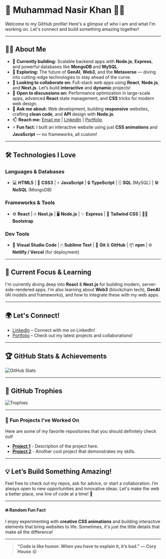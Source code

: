 # 🌟 **Muhammad Nasir Khan** 👨‍💻

Welcome to my GitHub profile! Here's a glimpse of who I am and what I'm working on. Let's connect and build something amazing together!

---

## 🧑‍💻 **About Me**

- 🔭 **Currently building:** Scalable backend apps with **Node.js**, **Express**, and powerful databases like **MongoDB** and **MySQL**.
- 🌱 **Exploring:** The future of **GenAI**, **Web3**, and the **Metaverse** — diving into cutting-edge technologies to stay ahead of the curve.
- 💼 **Looking to collaborate on:** Full-stack web apps using **React**, **Node.js**, and **Next.js**. Let’s build **interactive** and **dynamic** projects!
- 🚀 **Open to discussions on:** Performance optimization in large-scale apps, advanced **React** state management, and **CSS** tricks for modern web design.
- 📝 **Ask me about:** Web development, building **responsive** websites, crafting **clean code**, and **API** design with **Node.js**.
- 📫 **Reach me:** [Email me](mailto:khanmuhammadnasir9977@gmail.com) | [LinkedIn](https://www.linkedin.com/in/muhammadnasirkhan97) | [Portfolio](https://https://nas-dev.netlify.app)
- ⚡ **Fun fact:** I built an interactive website using just **CSS animations** and **JavaScript** — no frameworks, all custom!

---

## 🛠️ **Technologies I Love**

### **Languages & Databases**

- 💻 **HTML5** | 🎨 **CSS3** | ⚡ **JavaScript** | 🔒 **TypeScript** | 🗄 **SQL** (MySQL) | 🛠 **NoSQL** (MongoDB)

### **Frameworks & Tools**

- ⚙️ **React** | 🔥 **Next.js** | 🖥 **Node.js** | ✨ **Express** | 🎨 **Tailwind CSS** | 🧑‍🎤 **Bootstrap**

### **Dev Tools**

- 📝 **Visual Studio Code** | 🖱 **Sublime Text** | 🔧 **Git** & **GitHub** | 📦 **npm** | 🌐 **Netlify / Vercel** (for deployment)

---

## 🚀 **Current Focus & Learning**

I'm currently diving deep into **React** & **Next.js** for building modern, server-side-rendered apps. I'm also learning about **Web3** (blockchain tech), **GenAI** (AI models and frameworks), and how to integrate these with my web apps. 

---

## 🌍 **Let's Connect!**

- [LinkedIn](https://www.linkedin.com/in/muhammadnasirkhan97) – Connect with me on LinkedIn!
- [Portfolio](https://https://nas-dev.netlify.app) – Check out my latest projects and collaborations!

---

## 🏆 **GitHub Stats & Achievements**

![GitHub Stats](https://github-readme-stats.vercel.app/api?username=mnasirk97&show_icons=true&hide_title=true&count_private=true&hide=prs&theme=gruvbox)

---

## 🏅 **GitHub Trophies**

![Trophies](https://github-profile-trophy.vercel.app/?username=muhammadnasirkhan&theme=gruvbox&row=1&column=5)

---

### 🎉 **Fun Projects I’ve Worked On** 

Here are some of my favorite repositories that you should definitely check out!

- **[Project 1](https://github.com/muhammadnasirkhan/project1)** - Description of the project here.
- **[Project 2](https://github.com/muhammadnasirkhan/project2)** - Another cool project that demonstrates my skills.

---

## 💡 **Let’s Build Something Amazing!**

Feel free to check out my repos, ask for advice, or start a collaboration. I’m always open to new opportunities and innovative ideas. Let's make the web a better place, one line of code at a time! 🚀

---

#### 🔥 **Random Fun Fact**  
I enjoy experimenting with **creative CSS animations** and building interactive elements that bring websites to life. Sometimes, it's just the little details that make all the difference!

---

> **"Code is like humor. When you have to explain it, it’s bad." — Cory House** 😄
